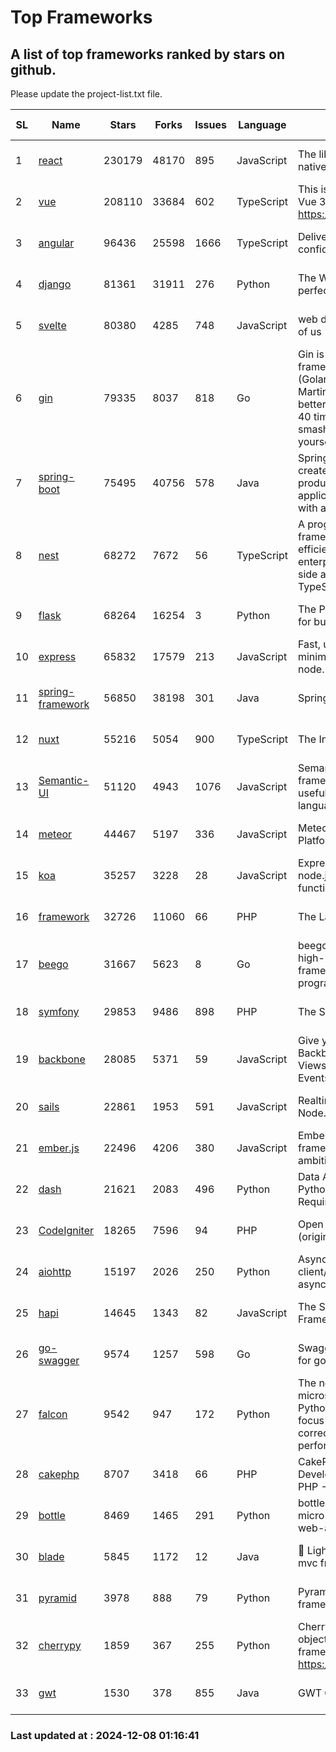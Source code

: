 # Top Frameworks
## A list of top frameworks ranked by stars on github.  
Please update the project-list.txt file.

| SL| Name  | Stars| Forks| Issues | Language | Description | Last Commit |
| --| ------| -----| ---- | ------ | -------- | ----------- | ----------- |
| 1 | [react](https://github.com/facebook/react) | 230179 | 48170 | 895 | JavaScript | The library for web and native user interfaces. | 2024-12-06 15:55:53 |
| 2 | [vue](https://github.com/vuejs/vue) | 208110 | 33684 | 602 | TypeScript | This is the repo for Vue 2. For Vue 3, go to https://github.com/vuejs/core | 2024-10-10 07:24:14 |
| 3 | [angular](https://github.com/angular/angular) | 96436 | 25598 | 1666 | TypeScript | Deliver web apps with confidence 🚀 | 2024-12-06 22:38:27 |
| 4 | [django](https://github.com/django/django) | 81361 | 31911 | 276 | Python | The Web framework for perfectionists with deadlines. | 2024-12-06 11:53:54 |
| 5 | [svelte](https://github.com/sveltejs/svelte) | 80380 | 4285 | 748 | JavaScript | web development for the rest of us | 2024-12-06 22:41:41 |
| 6 | [gin](https://github.com/gin-gonic/gin) | 79335 | 8037 | 818 | Go | Gin is a HTTP web framework written in Go (Golang). It features a Martini-like API with much better performance -- up to 40 times faster. If you need smashing performance, get yourself some Gin. | 2024-11-15 15:54:06 |
| 7 | [spring-boot](https://github.com/spring-projects/spring-boot) | 75495 | 40756 | 578 | Java | Spring Boot helps you to create Spring-powered, production-grade applications and services with absolute minimum fuss. | 2024-12-07 03:13:51 |
| 8 | [nest](https://github.com/nestjs/nest) | 68272 | 7672 | 56 | TypeScript | A progressive Node.js framework for building efficient, scalable, and enterprise-grade server-side applications with TypeScript/JavaScript 🚀 | 2024-12-06 11:30:43 |
| 9 | [flask](https://github.com/pallets/flask) | 68264 | 16254 | 3 | Python | The Python micro framework for building web applications. | 2024-11-24 01:54:29 |
| 10 | [express](https://github.com/expressjs/express) | 65832 | 17579 | 213 | JavaScript | Fast, unopinionated, minimalist web framework for node. | 2024-11-27 20:22:22 |
| 11 | [spring-framework](https://github.com/spring-projects/spring-framework) | 56850 | 38198 | 301 | Java | Spring Framework | 2024-12-07 15:56:23 |
| 12 | [nuxt](https://github.com/nuxt/nuxt) | 55216 | 5054 | 900 | TypeScript | The Intuitive Vue Framework. | 2024-12-07 20:11:51 |
| 13 | [Semantic-UI](https://github.com/Semantic-Org/Semantic-UI) | 51120 | 4943 | 1076 | JavaScript | Semantic is a UI component framework based around useful principles from natural language. | 2024-11-27 21:01:47 |
| 14 | [meteor](https://github.com/meteor/meteor) | 44467 | 5197 | 336 | JavaScript | Meteor, the JavaScript App Platform | 2024-12-06 14:22:54 |
| 15 | [koa](https://github.com/koajs/koa) | 35257 | 3228 | 28 | JavaScript | Expressive middleware for node.js using ES2017 async functions | 2024-11-04 05:08:13 |
| 16 | [framework](https://github.com/laravel/framework) | 32726 | 11060 | 66 | PHP | The Laravel Framework. | 2024-12-06 19:39:49 |
| 17 | [beego](https://github.com/beego/beego) | 31667 | 5623 | 8 | Go | beego is an open-source, high-performance web framework for the Go programming language. | 2024-11-20 14:03:38 |
| 18 | [symfony](https://github.com/symfony/symfony) | 29853 | 9486 | 898 | PHP | The Symfony PHP framework | 2024-12-07 13:46:26 |
| 19 | [backbone](https://github.com/jashkenas/backbone) | 28085 | 5371 | 59 | JavaScript | Give your JS App some Backbone with Models, Views, Collections, and Events | 2024-09-02 12:55:04 |
| 20 | [sails](https://github.com/balderdashy/sails) | 22861 | 1953 | 591 | JavaScript | Realtime MVC Framework for Node.js | 2024-12-06 23:47:23 |
| 21 | [ember.js](https://github.com/emberjs/ember.js) | 22496 | 4206 | 380 | JavaScript | Ember.js - A JavaScript framework for creating ambitious web applications | 2024-11-25 16:45:48 |
| 22 | [dash](https://github.com/plotly/dash) | 21621 | 2083 | 496 | Python | Data Apps & Dashboards for Python. No JavaScript Required. | 2024-12-04 15:13:25 |
| 23 | [CodeIgniter](https://github.com/bcit-ci/CodeIgniter) | 18265 | 7596 | 94 | PHP | Open Source PHP Framework (originally from EllisLab) | 2024-03-20 03:51:42 |
| 24 | [aiohttp](https://github.com/aio-libs/aiohttp) | 15197 | 2026 | 250 | Python | Asynchronous HTTP client/server framework for asyncio and Python | 2024-12-06 17:17:51 |
| 25 | [hapi](https://github.com/hapijs/hapi) | 14645 | 1343 | 82 | JavaScript | The Simple, Secure Framework Developers Trust | 2024-10-24 22:10:55 |
| 26 | [go-swagger](https://github.com/go-swagger/go-swagger) | 9574 | 1257 | 598 | Go | Swagger 2.0 implementation for go | 2024-11-07 04:05:23 |
| 27 | [falcon](https://github.com/falconry/falcon) | 9542 | 947 | 172 | Python | The no-magic web API and microservices framework for Python developers, with a focus on reliability, correctness, and performance at scale. | 2024-11-27 20:49:38 |
| 28 | [cakephp](https://github.com/cakephp/cakephp) | 8707 | 3418 | 66 | PHP | CakePHP: The Rapid Development Framework for PHP - Official Repository | 2024-12-06 14:53:42 |
| 29 | [bottle](https://github.com/bottlepy/bottle) | 8469 | 1465 | 291 | Python | bottle.py is a fast and simple micro-framework for python web-applications. | 2024-12-06 16:42:00 |
| 30 | [blade](https://github.com/lets-blade/blade) | 5845 | 1172 | 12 | Java | :rocket: Lightning fast and elegant mvc framework for Java8 | 2024-12-03 02:45:13 |
| 31 | [pyramid](https://github.com/Pylons/pyramid) | 3978 | 888 | 79 | Python | Pyramid - A Python web framework | 2024-06-10 16:09:42 |
| 32 | [cherrypy](https://github.com/cherrypy/cherrypy) | 1859 | 367 | 255 | Python | CherryPy is a pythonic, object-oriented HTTP framework.      https://cherrypy.dev | 2024-10-31 00:00:39 |
| 33 | [gwt](https://github.com/gwtproject/gwt) | 1530 | 378 | 855 | Java | GWT Open Source Project | 2024-11-07 15:22:31 |

### Last updated at : 2024-12-08 01:16:41
